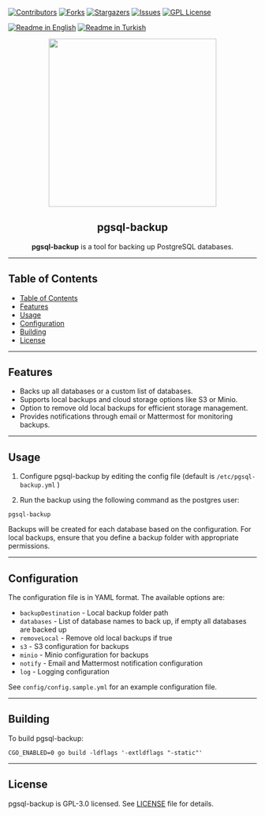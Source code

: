 [![Contributors][contributors-shield]][contributors-url]
[![Forks][forks-shield]][forks-url]
[![Stargazers][stars-shield]][stars-url]
[![Issues][issues-shield]][issues-url]
[![GPL License][license-shield]][license-url]

[![Readme in English](https://img.shields.io/badge/Readme-English-blue)](README.md)
[![Readme in Turkish](https://img.shields.io/badge/Readme-Turkish-red)](README.tr.md)

<div align="center"> 
<a href="https://mono.net.tr/">
  <img src="https://monobilisim.com.tr/images/mono-bilisim.svg" width="340"/>
</a>

<h2 align="center">pgsql-backup</h2>
<b>pgsql-backup</b> is a tool for backing up PostgreSQL databases.
</div>

---

## Table of Contents

- [Table of Contents](#table-of-contents)
- [Features](#features)
- [Usage](#usage)
- [Configuration](#configuration)
- [Building](#building)
- [License](#license)

---

## Features

- Backs up all databases or a custom list of databases.
- Supports local backups and cloud storage options like S3 or Minio.
- Option to remove old local backups for efficient storage management.
- Provides notifications through email or Mattermost for monitoring backups.

---

## Usage

1. Configure pgsql-backup by editing the config file (default is `/etc/pgsql-backup.yml` )

2. Run the backup using the following command as the postgres user:

```
pgsql-backup
```

Backups will be created for each database based on the configuration. For local backups, ensure that you define a backup folder with appropriate permissions.

---

## Configuration

The configuration file is in YAML format. The available options are:

- `backupDestination` - Local backup folder path
- `databases` - List of database names to back up, if empty all databases are backed up
- `removeLocal` - Remove old local backups if true
- `s3` - S3 configuration for backups
- `minio` - Minio configuration for backups
- `notify` - Email and Mattermost notification configuration
- `log` - Logging configuration

See `config/config.sample.yml` for an example configuration file.

---

## Building

To build pgsql-backup:

```
CGO_ENABLED=0 go build -ldflags '-extldflags "-static"'
```

---

## License

pgsql-backup is GPL-3.0 licensed. See [LICENSE](LICENSE) file for details.

[contributors-shield]: https://img.shields.io/github/contributors/monobilisim/pgsql-backup.svg?style=for-the-badge
[contributors-url]: https://github.com/monobilisim/pgsql-backup/graphs/contributors
[forks-shield]: https://img.shields.io/github/forks/monobilisim/pgsql-backup.svg?style=for-the-badge
[forks-url]: https://github.com/monobilisim/pgsql-backup/network/members
[stars-shield]: https://img.shields.io/github/stars/monobilisim/pgsql-backup.svg?style=for-the-badge
[stars-url]: https://github.com/monobilisim/pgsql-backup/stargazers
[issues-shield]: https://img.shields.io/github/issues/monobilisim/pgsql-backup.svg?style=for-the-badge
[issues-url]: https://github.com/monobilisim/pgsql-backup/issues
[license-shield]: https://img.shields.io/github/license/monobilisim/pgsql-backup.svg?style=for-the-badge
[license-url]: https://github.com/monobilisim/pgsql-backup/blob/master/LICENSE